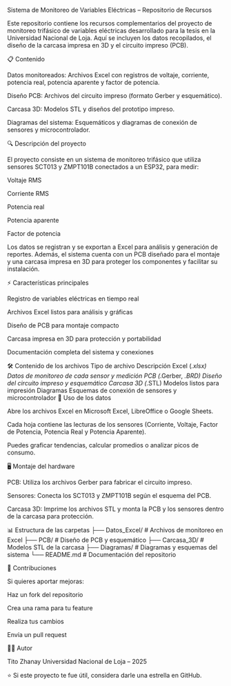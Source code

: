 Sistema de Monitoreo de Variables Eléctricas – Repositorio de Recursos

Este repositorio contiene los recursos complementarios del proyecto de monitoreo trifásico de variables eléctricas desarrollado para la tesis en la Universidad Nacional de Loja. Aquí se incluyen los datos recopilados, el diseño de la carcasa impresa en 3D y el circuito impreso (PCB).

📋 Contenido

Datos monitoreados: Archivos Excel con registros de voltaje, corriente, potencia real, potencia aparente y factor de potencia.

Diseño PCB: Archivos del circuito impreso (formato Gerber y esquemático).

Carcasa 3D: Modelos STL y diseños del prototipo impreso.

Diagramas del sistema: Esquemáticos y diagramas de conexión de sensores y microcontrolador.

🔍 Descripción del proyecto

El proyecto consiste en un sistema de monitoreo trifásico que utiliza sensores SCT013 y ZMPT101B conectados a un ESP32, para medir:

Voltaje RMS

Corriente RMS

Potencia real

Potencia aparente

Factor de potencia

Los datos se registran y se exportan a Excel para análisis y generación de reportes. Además, el sistema cuenta con un PCB diseñado para el montaje y una carcasa impresa en 3D para proteger los componentes y facilitar su instalación.

⚡ Características principales

Registro de variables eléctricas en tiempo real

Archivos Excel listos para análisis y gráficas

Diseño de PCB para montaje compacto

Carcasa impresa en 3D para protección y portabilidad

Documentación completa del sistema y conexiones

🛠️ Contenido de los archivos
Tipo de archivo	Descripción
Excel (*.xlsx)	Datos de monitoreo de cada sensor y medición
PCB (*.Gerber, *.BRD)	Diseño del circuito impreso y esquemático
Carcasa 3D (*.STL)	Modelos listos para impresión
Diagramas	Esquemas de conexión de sensores y microcontrolador
📝 Uso de los datos

Abre los archivos Excel en Microsoft Excel, LibreOffice o Google Sheets.

Cada hoja contiene las lecturas de los sensores (Corriente, Voltaje, Factor de Potencia, Potencia Real y Potencia Aparente).

Puedes graficar tendencias, calcular promedios o analizar picos de consumo.

🖥️ Montaje del hardware

PCB: Utiliza los archivos Gerber para fabricar el circuito impreso.

Sensores: Conecta los SCT013 y ZMPT101B según el esquema del PCB.

Carcasa 3D: Imprime los archivos STL y monta la PCB y los sensores dentro de la carcasa para protección.

📊 Estructura de las carpetas
├── Datos_Excel/           # Archivos de monitoreo en Excel
├── PCB/                   # Diseño de PCB y esquemático
├── Carcasa_3D/            # Modelos STL de la carcasa
├── Diagramas/             # Diagramas y esquemas del sistema
└── README.md              # Documentación del repositorio

🤝 Contribuciones

Si quieres aportar mejoras:

Haz un fork del repositorio

Crea una rama para tu feature

Realiza tus cambios

Envía un pull request

👨‍💻 Autor

Tito Zhanay
Universidad Nacional de Loja – 2025

⭐ Si este proyecto te fue útil, considera darle una estrella en GitHub.
